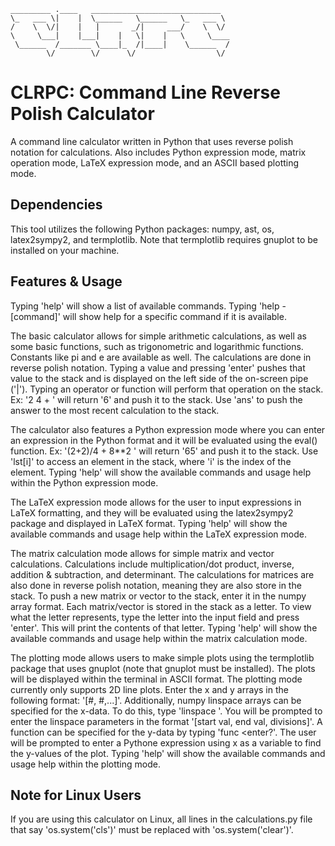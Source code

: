 ```
_________ .____   _____________________________  
\_   ___ \|    |  \______   \______   \_   ___ \ 
/    \  \/|    |   |       _/|     ___/    \  \/ 
\     \___|    |___|    |   \|    |   \     \____
 \______  /_______ \____|_  /|____|    \______  /
        \/        \/      \/                  \/ 
```
# CLRPC: Command Line Reverse Polish Calculator
A command line calculator written in Python that uses reverse polish notation for calculations. Also includes Python expression mode, matrix operation mode, LaTeX expression mode, and an ASCII based plotting mode.

## Dependencies
This tool utilizes the following Python packages: numpy, ast, os, latex2sympy2, and termplotlib. Note that termplotlib requires gnuplot to be installed on your machine.

## Features & Usage
Typing 'help' will show a list of available commands. Typing 'help -[command]' will show help for a specific command if it is available.

The basic calculator allows for simple arithmetic calculations, as well as some basic functions, such as trigonometric and logarithmic functions. Constants like pi and e are available as well. The calculations are done in reverse polish notation. Typing a value and pressing 'enter' pushes that value to the stack and is displayed on the left side of the on-screen pipe ('|'). Typing an operator or function will perform that operation on the stack. Ex: '2 <enter> 4 <enter> + <enter>' will return '6' and push it to the stack. Use 'ans' to push the answer to the most recent calculation to the stack.

The calculator also features a Python expression mode where you can enter an expression in the Python format and it will be evaluated using the eval() function. Ex: '(2+2)/4 + 8**2 <enter>' will return '65' and push it to the stack. Use 'lst[i]' to access an element in the stack, where 'i' is the index of the element. Typing 'help' will show the available commands and usage help within the Python expression mode.

The LaTeX expression mode allows for the user to input expressions in LaTeX formatting, and they will be evaluated using the latex2sympy2 package and displayed in LaTeX format. Typing 'help' will show the available commands and usage help within the LaTeX expression mode.

The matrix calculation mode allows for simple matrix and vector calculations. Calculations include multiplication/dot product, inverse, addition & subtraction, and determinant. The calculations for matrices are also done in reverse polish notation, meaning they are also store in the stack. To push a new matrix or vector to the stack, enter it in the numpy array format. Each matrix/vector is stored in the stack as a letter. To view what the letter represents, type the letter into the input field and press 'enter'. This will print the contents of that letter. Typing 'help' will show the available commands and usage help within the matrix calculation mode.

The plotting mode allows users to make simple plots using the termplotlib package that uses gnuplot (note that gnuplot must be installed). The plots will be displayed within the terminal in ASCII format. The plotting mode currently only supports 2D line plots. Enter the x and y arrays in the following format: '[#, #,...]'. Additionally, numpy linspace arrays can be specified for the x-data. To do this, type 'linspace <enter>'. You will be prompted to enter the linspace parameters in the format '[start val, end val, divisions]'. A function can be specified for the y-data by typing 'func <enter?'. The user will be prompted to enter a Pythone expression using x as a variable to find the y-values of the plot. Typing 'help' will show the available commands and usage help within the plotting mode.

## Note for Linux Users
If you are using this calculator on Linux, all lines in the calculations.py file that say 'os.system('cls')' must be replaced with 'os.system('clear')'.
